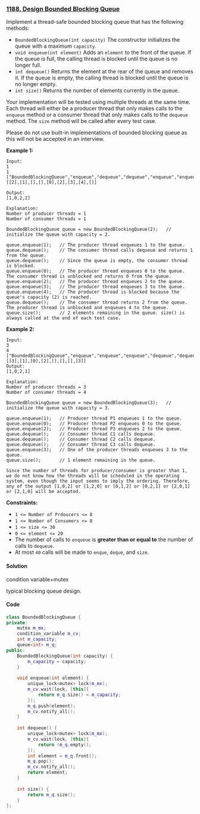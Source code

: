 ### [1188. Design Bounded Blocking Queue](https://leetcode.com/problems/design-bounded-blocking-queue/)

Implement a thread-safe bounded blocking queue that has the following methods:

- `BoundedBlockingQueue(int capacity)` The constructor initializes the queue with a maximum `capacity`.
- `void enqueue(int element)` Adds an `element` to the front of the queue. If the queue is full, the calling thread is blocked until the queue is no longer full.
- `int dequeue()` Returns the element at the rear of the queue and removes it. If the queue is empty, the calling thread is blocked until the queue is no longer empty.
- `int size()` Returns the number of elements currently in the queue.

Your implementation will be tested using multiple threads at the same time. Each thread will either be a producer thread that only makes calls to the `enqueue` method or a consumer thread that only makes calls to the `dequeue` method. The `size` method will be called after every test case.

Please do not use built-in implementations of bounded blocking queue as this will not be accepted in an interview.

 

**Example 1:**

```
Input:
1
1
["BoundedBlockingQueue","enqueue","dequeue","dequeue","enqueue","enqueue","enqueue","enqueue","dequeue"]
[[2],[1],[],[],[0],[2],[3],[4],[]]

Output:
[1,0,2,2]

Explanation:
Number of producer threads = 1
Number of consumer threads = 1

BoundedBlockingQueue queue = new BoundedBlockingQueue(2);   // initialize the queue with capacity = 2.

queue.enqueue(1);   // The producer thread enqueues 1 to the queue.
queue.dequeue();    // The consumer thread calls dequeue and returns 1 from the queue.
queue.dequeue();    // Since the queue is empty, the consumer thread is blocked.
queue.enqueue(0);   // The producer thread enqueues 0 to the queue. The consumer thread is unblocked and returns 0 from the queue.
queue.enqueue(2);   // The producer thread enqueues 2 to the queue.
queue.enqueue(3);   // The producer thread enqueues 3 to the queue.
queue.enqueue(4);   // The producer thread is blocked because the queue's capacity (2) is reached.
queue.dequeue();    // The consumer thread returns 2 from the queue. The producer thread is unblocked and enqueues 4 to the queue.
queue.size();       // 2 elements remaining in the queue. size() is always called at the end of each test case.
```

**Example 2:**

```
Input:
3
4
["BoundedBlockingQueue","enqueue","enqueue","enqueue","dequeue","dequeue","dequeue","enqueue"]
[[3],[1],[0],[2],[],[],[],[3]]
Output:
[1,0,2,1]

Explanation:
Number of producer threads = 3
Number of consumer threads = 4

BoundedBlockingQueue queue = new BoundedBlockingQueue(3);   // initialize the queue with capacity = 3.

queue.enqueue(1);   // Producer thread P1 enqueues 1 to the queue.
queue.enqueue(0);   // Producer thread P2 enqueues 0 to the queue.
queue.enqueue(2);   // Producer thread P3 enqueues 2 to the queue.
queue.dequeue();    // Consumer thread C1 calls dequeue.
queue.dequeue();    // Consumer thread C2 calls dequeue.
queue.dequeue();    // Consumer thread C3 calls dequeue.
queue.enqueue(3);   // One of the producer threads enqueues 3 to the queue.
queue.size();       // 1 element remaining in the queue.

Since the number of threads for producer/consumer is greater than 1, we do not know how the threads will be scheduled in the operating system, even though the input seems to imply the ordering. Therefore, any of the output [1,0,2] or [1,2,0] or [0,1,2] or [0,2,1] or [2,0,1] or [2,1,0] will be accepted.
```

 

**Constraints:**

- `1 <= Number of Prdoucers <= 8`
- `1 <= Number of Consumers <= 8`
- `1 <= size <= 30`
- `0 <= element <= 20`
- The number of calls to `enqueue` is **greater than or equal to** the number of calls to `dequeue`.
- At most `40` calls will be made to `enque`, `deque`, and `size`.

#### Solution

condition variable+mutex

typical blocking queue design.

#### Code

```c++
class BoundedBlockingQueue {
private:
    mutex m_mx;
    condition_variable m_cv;
    int m_capacity;
    queue<int> m_q;
public:
    BoundedBlockingQueue(int capacity) {
        m_capacity = capacity;
    }
    
    void enqueue(int element) {
        unique_lock<mutex> lock(m_mx);
        m_cv.wait(lock, [this]{
            return m_q.size() < m_capacity;
        });
        m_q.push(element);
        m_cv.notify_all();
    }
    
    int dequeue() {
        unique_lock<mutex> lock(m_mx);
        m_cv.wait(lock, [this]{
            return !m_q.empty();
        });
        int element = m_q.front();
        m_q.pop();
        m_cv.notify_all();
        return element;
    }
    
    int size() {
        return m_q.size();
    }
};
```



